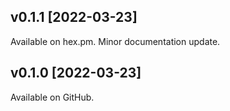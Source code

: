 ## v0.1.1 [2022-03-23]

Available on hex.pm.
Minor documentation update.

## v0.1.0 [2022-03-23]

Available on GitHub.

